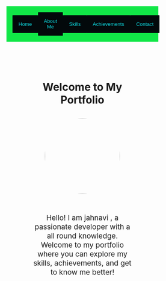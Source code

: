 <!DOCTYPE html>
<html lang="en">
<head>
  <meta charset="UTF-8">
  <meta name="viewport" content="width=device-width, initial-scale=1.0">
  <title>Portfolio</title>
  <style>
    * {
      margin: 0;
      padding: 0;
      box-sizing: border-box;
    }

    body {
      font-family: Arial, sans-serif;
    }

    .navbar {
      display: flex;
      justify-content: space-around;
      align-items: center;
      background-color: #11e747;
      padding: 1rem;
      position: sticky;
      top: 0;
      z-index: 1000;
    }

    .navbar button {
      background-color: #03090b;
      color: #0fe1e8;
      border: none;
      padding: 1rem 1rem;
      border-radius: 1px;
      cursor: pointer;
      transition: background-color 0.3s ease;
    }

    .navbar button:hover {
      background-color: #7cbb1e;
    }

    .tab-content {
      display: none;
      padding: 4rem;
      text-align: center;
    }

    .tab-content.active {
      display: block;
    }

    .home-section {
      display: flex;
      flex-direction: column;
      align-items: center;
      gap: 2rem;
    }

    .home-section img {
      width: 200px;
      height: 200px;
      border-radius: 50%;
      object-fit: cover;
    }

    .home-section p {
      font-size: 1.2rem;
      max-width: 600px;
    }
  </style>
</head>
<body>
  <div class="navbar">
    <button onclick="showTab('home')">Home</button>
    <button onclick="showTab('about')">About Me</button>
    <button onclick="showTab('skills')">Skills</button>
    <button onclick="showTab('achievements')">Achievements</button>
    <button onclick="showTab('contact')">Contact</button>
  </div>

  <div id="home" class="tab-content active">
    <div class="home-section">
      <h1>Welcome to My Portfolio</h1>
      <img src="Jaanu img.jpg" >
      <p>Hello! I am jahnavi , a passionate developer with a all round knowledge. Welcome to my portfolio where you can explore my skills, achievements, and get to know me better!</p>
    </div>
  </div>

  <div id="about" class="tab-content">
    <h2>About Me</h2>
    <p>This section contains information about me.</p>
    <p> i am a b.tech student from khit institute and i completed compoter science degree</p>
    <p> my age is 21</p>
    <p> i want to work as a software dveloper</p>
  </div>

  <div id="skills" class="tab-content">
    <h2>Skills</h2>
    <p>Here are some of my technical skills.</p>
    <p> i am a full stack developer</p>
    <p> i am a skilled python programmer</p>
  </div>

  <div id="achievements" class="tab-content">
    <h2>Achievements</h2>
    <p>Here are my achievements.</p>
    <p>i am an ethical hacker from anonymous group</p>

  </div>

  <div id="contact" class="tab-content">
    <h2>Contact</h2>
    <p>Feel free to get in touch!</p>
    <p>mobile no: 9391545519</p>
    <p>gmail id:218x1a0510@khitguntur.ac.in</p>
  </div>

  <script>
    function showTab(tabId) {
      const tabs = document.querySelectorAll('.tab-content');
      tabs.forEach(tab => tab.classList.remove('active'));
      document.getElementById(tabId).classList.add('active');
    }
  </script>
</body>
</html>
